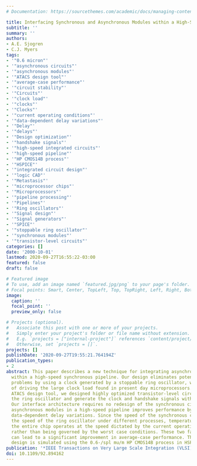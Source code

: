 ```yaml
---
# Documentation: https://sourcethemes.com/academic/docs/managing-content/

title: Interfacing Synchronous and Asynchronous Modules within a High-Speed Pipeline
subtitle: ''
summary: ''
authors:
- A.E. Sjogren
- C.J. Myers
tags:
- '"0.6 micron"'
- '"asynchronous circuits"'
- '"asynchronous modules"'
- '"ATACS design tool"'
- '"average-case performance"'
- '"circuit stability"'
- '"Circuits"'
- '"clock load"'
- '"clocks"'
- '"Clocks"'
- '"current operating conditions"'
- '"data-dependent delay variations"'
- '"Delay"'
- '"delays"'
- '"Design optimization"'
- '"handshake signals"'
- '"high-speed integrated circuits"'
- '"high-speed pipeline"'
- '"HP CMOS14B process"'
- '"HSPICE"'
- '"integrated circuit design"'
- '"logic CAD"'
- '"Metastasis"'
- '"microprocessor chips"'
- '"Microprocessors"'
- '"pipeline processing"'
- '"Pipelines"'
- '"Ring oscillators"'
- '"Signal design"'
- '"Signal generators"'
- '"SPICE"'
- '"stoppable ring oscillator"'
- '"synchronous modules"'
- '"transistor-level circuits"'
categories: []
date: '2000-10-01'
lastmod: 2020-09-27T16:55:22-03:00
featured: false
draft: false

# Featured image
# To use, add an image named `featured.jpg/png` to your page's folder.
# Focal points: Smart, Center, TopLeft, Top, TopRight, Left, Right, BottomLeft, Bottom, BottomRight.
image:
  caption: ''
  focal_point: ''
  preview_only: false

# Projects (optional).
#   Associate this post with one or more of your projects.
#   Simply enter your project's folder or file name without extension.
#   E.g. `projects = ["internal-project"]` references `content/project/deep-learning/index.md`.
#   Otherwise, set `projects = []`.
projects: []
publishDate: '2020-09-27T19:55:21.764194Z'
publication_types:
- 2
abstract: This paper describes a new technique for integrating asynchronous modules
  within a high-speed synchronous pipeline. Our design eliminates potential metastability
  problems by using a clock generated by a stoppable ring oscillator, which is capable
  of driving the large clock load found in present day microprocessors. Using the
  ATACS design tool, we designed highly optimized transistor-level circuits to control
  the ring oscillator and generate the clock and handshake signals with minimal overhead.
  Our interface architecture requires no redesign of the synchronous circuitry. Incorporating
  asynchronous modules in a high-speed pipeline improves performance by exploiting
  data-dependent delay variations. Since the speed of the synchronous circuitry tracks
  the speed of the ring oscillator under different processes, temperatures, and voltages,
  the entire chip operates at the speed dictated by the current operating conditions,
  rather than being governed by the worst case conditions. These two factors together
  can lead to a significant improvement in average-case performance. The interface
  design is simulated using the 0.6-/spl mu/m HP CMOS14B process in HSPICE.
publication: '*IEEE Transactions on Very Large Scale Integration (VLSI) Systems*'
doi: 10.1109/92.894162
---
```

